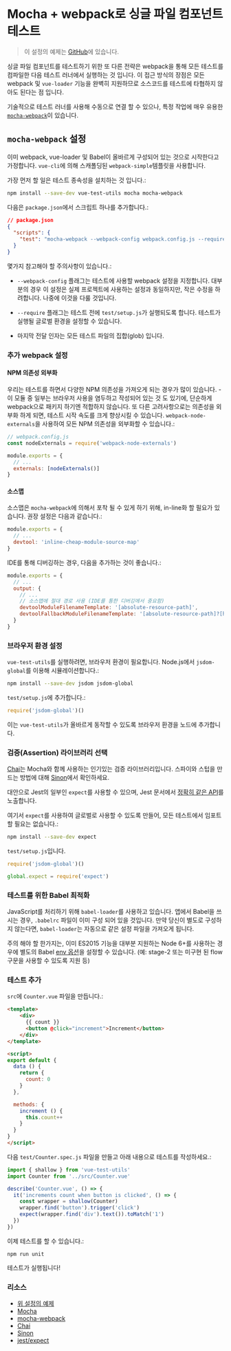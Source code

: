 # Mocha + webpack로 싱글 파일 컴포넌트 테스트

> 이 설정의 예제는 [GitHub](https://github.com/vuejs/vue-test-utils-mocha-webpack-example)에 있습니다.

싱글 파일 컴포넌트를 테스트하기 위한 또 다른 전략은 webpack을 통해 모든 테스트를 컴파일한 다음 테스트 러너에서 실행하는 것 입니다. 이 접근 방식의 장점은 모든 webpack 및 `vue-loader` 기능을 완벽히 지원하므로 소스코드를 테스트에 타협하지 않아도 된다는 점 입니다.

기술적으로 테스트 러너를 사용해 수동으로 연결 할 수 있으나, 특정 작업에 매우 유용한 [`mocha-webpack`](https://github.com/zinserjan/mocha-webpack)이 있습니다.

## `mocha-webpack` 설정

이미 webpack, vue-loader 및 Babel이 올바르게 구성되어 있는 것으로 시작한다고 가정합니다. `vue-cli`에 의해 스캐폴딩된 `webpack-simple`템플릿을 사용합니다.

가장 먼저 할 일은 테스트 종속성을 설치하는 것 입니다.:

``` bash
npm install --save-dev vue-test-utils mocha mocha-webpack
```

다음은 `package.json`에서 스크립트 하나를 추가합니다.:

```json
// package.json
{
  "scripts": {
    "test": "mocha-webpack --webpack-config webpack.config.js --require test/setup.js test/**/*.spec.js"
  }
}
```

몇가지 참고해야 할 주의사항이 있습니다.:

- `--webpack-config` 플래그는 테스트에 사용할 webpack 설정을 지정합니다. 대부분의 경우 이 설정은 실제 프로젝트에 사용하는 설정과 동일하지만, 작은 수정을 하려합니다. 나중에 이것을 다룰 것입니다.

- `--require` 플래그는 테스트 전에 `test/setup.js`가 실행되도록 합니다. 테스트가 실행될 글로벌 환경을 설정할 수 있습니다.

- 마지막 전달 인자는 모든 테스트 파일의 집합(glob) 입니다.

### 추가 webpack 설정

#### NPM 의존성 외부화

우리는 테스트를 하면서 다양한 NPM 의존성을 가져오게 되는 경우가 많이 있습니다. - 이 모듈 중 일부는 브라우저 사용을 염두하고 작성되어 있는 것 도 있기에, 단순하게 webpack으로 패키지 하기엔 적합하지 않습니다. 또 다른 고려사항으로는 의존성을 외부화 하게 되면, 테스트 시작 속도를 크게 향상시킬 수 있습니다. `webpack-node-externals`을 사용하여 모든 NPM 의존성을 외부화할 수 있습니다.:

```js
// webpack.config.js
const nodeExternals = require('webpack-node-externals')

module.exports = {
  // ...
  externals: [nodeExternals()]
}
```

#### 소스맵

소스맵은 `mocha-webpack`에 의해서 포착 될 수 있게 하기 위해, in-line화 할 필요가 있습니다. 권장 설정은 다음과 같습니다.:

``` js
module.exports = {
  // ...
  devtool: 'inline-cheap-module-source-map'
}
```

IDE를 통해 디버깅하는 경우, 다음을 추가하는 것이 좋습니다.:

``` js
module.exports = {
  // ...
  output: {
    // ...
    // 소스맵에 절대 경로 사용 (IDE를 통한 디버깅에서 중요함)
    devtoolModuleFilenameTemplate: '[absolute-resource-path]',
    devtoolFallbackModuleFilenameTemplate: '[absolute-resource-path]?[hash]'
  }
}
```

### 브라우저 환경 설정

`vue-test-utils`를 실행하려면, 브라우저 환경이 필요합니다. Node.js에서 `jsdom-global`를 이용해 시뮬레이션합니다.:

```bash
npm install --save-dev jsdom jsdom-global
```

`test/setup.js`에 추가합니다.:

``` js
require('jsdom-global')()
```

이는 `vue-test-utils`가 올바르게 동작할 수 있도록 브라우저 환경을 노드에 추가합니다.

### 검증(Assertion) 라이브러리 선택

[Chai](http://chaijs.com/)는 Mocha와 함께 사용하는 인기있는 검증 라이브러리입니다. 스파이와 스텁을 만드는 방법에 대해 [Sinon](http://sinonjs.org/)에서 확인하세요.

대안으로 Jest의 일부인 `expect`를 사용할 수 있으며, Jest 문서에서 [정확히 같은 API](http://facebook.github.io/jest/docs/en/expect.html#content)를 노출합니다.

여기서 `expect`를 사용하여 글로벌로 사용할 수 있도록 만들어, 모든 테스트에서 임포트할 필요는 없습니다.:

``` bash
npm install --save-dev expect
```

`test/setup.js`입니다.

``` js
require('jsdom-global')()

global.expect = require('expect')
```

### 테스트를 위한 Babel 최적화

JavaScript를 처리하기 위해 `babel-loader`를 사용하고 있습니다. 앱에서 Babel을 쓰시는 경우, `.babelrc` 파일이 이미 구성 되어 있을 것입니다. 만약 당신이 별도로 구성하지 않는다면, `babel-loader`는 자동으로 같은 설정 파일을 가져오게 됩니다.

주의 해야 할 한가지는, 이미 ES2015 기능을 대부분 지원하는 Node 6+를 사용하는 경우에 별도의 Babel [env 옵션](https://babeljs.io/docs/usage/babelrc/#env-option)을 설정할 수 있습니다. (예: stage-2 또는 미구현 된 flow 구문을 사용할 수 있도록 지원 등)

### 테스트 추가

`src`에 `Counter.vue` 파일을 만듭니다.:

``` html
<template>
	<div>
	  {{ count }}
	  <button @click="increment">Increment</button>
	</div>
</template>

<script>
export default {
  data () {
    return {
      count: 0
    }
  },

  methods: {
    increment () {
      this.count++
    }
  }
}
</script>
```

다음 `test/Counter.spec.js` 파일을 만들고 아래 내용으로 테스트를 작성하세요.:

```js
import { shallow } from 'vue-test-utils'
import Counter from '../src/Counter.vue'

describe('Counter.vue', () => {
  it('increments count when button is clicked', () => {
    const wrapper = shallow(Counter)
    wrapper.find('button').trigger('click')
    expect(wrapper.find('div').text()).toMatch('1')
  })
})
```

이제 테스트를 할 수 있습니다.:

```
npm run unit
```

테스트가 실행됩니다!

### 리소스

- [위 설정의 예제](https://github.com/vuejs/vue-test-utils-mocha-webpack-example)
- [Mocha](https://mochajs.org/)
- [mocha-webpack](http://zinserjan.github.io/mocha-webpack/)
- [Chai](http://chaijs.com/)
- [Sinon](http://sinonjs.org/)
- [jest/expect](http://facebook.github.io/jest/docs/en/expect.html#content)

